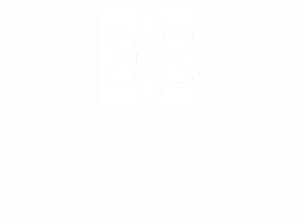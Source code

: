 <div align="center" style="display: flex; flex-direction: column; justify-content: center; align-items: center; height: 100vh;">
    <img  width="160" src="https://github.com/azedeveloper/NanoCode/blob/main/src-tauri/icons/128x128@2x.png" alt="NanoCode logo" class="scaled-image">
    <h1 style="color: white; " class="white-text scaled-text">NanoCode</h1>
    <h2 style="color: white; " class="white-text scaled-text">Minimalistic, Open-Source and Light-weight code editor</h2>
</div>

![](https://i.ibb.co/YL1DWSs/image.png)

### Information:


It was made by [AzE](https://azedev.net/) (me) 👋

Using [Tauri](https://tauri.app/), [JavaScript](https://javascript.com) and the [CodeMirror Library](https://codemirror.net/). 📝

I recommend checking out the [documentation](https://azedev.gitbook.io/nanocode) before using it! 📖


### Download Instructions:

- Go to the [website](https://azedeveloper.github.io/NanoCode)
- Click the "Download" button.
- Download and Run the MSI file.
- Follow the install instructions.
- You now have NanoCode installed on your system! 

### Features:

- Open and Save files with CTRL + O and CTRL + S.
- Syntax Highlighting and a cool theme with the CodeMirror library.
- The app is only 8.5mb at the moment!


### Checklist:

NanoCode is not close to being finished yet, these are the stuff that I'm working on:

- [X] A File Explorer
- [ ] LSP Support
- [ ] Custom Themes and a Theme Maker
- [ ] A terminal
- [ ] Better developer experience such as shortcuts and stuff.

You can always DM me on Discord if you have any ideas: **@albin_ze**

### Donations:

NanoCode is and always will remain free of charge, but if you are willing to donate you can do so on my paypal:

![](https://i.ibb.co/cyxrYdW/money-payment-paypal-icon-icon.png)

[paypal.me/azedev](https://paypal.me/azedev)


